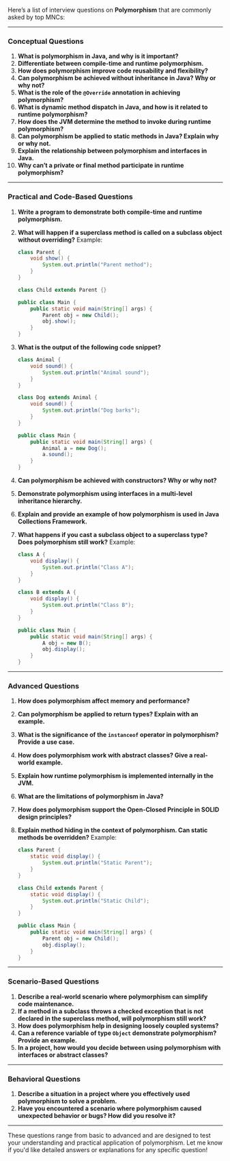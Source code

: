 Here’s a list of interview questions on **Polymorphism** that are commonly asked by top MNCs:

---

### **Conceptual Questions**

1. **What is polymorphism in Java, and why is it important?**
2. **Differentiate between compile-time and runtime polymorphism.**
3. **How does polymorphism improve code reusability and flexibility?**
4. **Can polymorphism be achieved without inheritance in Java? Why or why not?**
5. **What is the role of the `@Override` annotation in achieving polymorphism?**
6. **What is dynamic method dispatch in Java, and how is it related to runtime polymorphism?**
7. **How does the JVM determine the method to invoke during runtime polymorphism?**
8. **Can polymorphism be applied to static methods in Java? Explain why or why not.**
9. **Explain the relationship between polymorphism and interfaces in Java.**
10. **Why can’t a private or final method participate in runtime polymorphism?**

---

### **Practical and Code-Based Questions**

1. **Write a program to demonstrate both compile-time and runtime polymorphism.**
2. **What will happen if a superclass method is called on a subclass object without overriding?**
   Example:

   ```java
   class Parent {
       void show() {
           System.out.println("Parent method");
       }
   }

   class Child extends Parent {}

   public class Main {
       public static void main(String[] args) {
           Parent obj = new Child();
           obj.show();
       }
   }
   ```

3. **What is the output of the following code snippet?**

   ```java
   class Animal {
       void sound() {
           System.out.println("Animal sound");
       }
   }

   class Dog extends Animal {
       void sound() {
           System.out.println("Dog barks");
       }
   }

   public class Main {
       public static void main(String[] args) {
           Animal a = new Dog();
           a.sound();
       }
   }
   ```

4. **Can polymorphism be achieved with constructors? Why or why not?**
5. **Demonstrate polymorphism using interfaces in a multi-level inheritance hierarchy.**
6. **Explain and provide an example of how polymorphism is used in Java Collections Framework.**
7. **What happens if you cast a subclass object to a superclass type? Does polymorphism still work?**
   Example:

   ```java
   class A {
       void display() {
           System.out.println("Class A");
       }
   }

   class B extends A {
       void display() {
           System.out.println("Class B");
       }
   }

   public class Main {
       public static void main(String[] args) {
           A obj = new B();
           obj.display();
       }
   }
   ```

---

### **Advanced Questions**

1. **How does polymorphism affect memory and performance?**
2. **Can polymorphism be applied to return types? Explain with an example.**
3. **What is the significance of the `instanceof` operator in polymorphism? Provide a use case.**
4. **How does polymorphism work with abstract classes? Give a real-world example.**
5. **Explain how runtime polymorphism is implemented internally in the JVM.**
6. **What are the limitations of polymorphism in Java?**
7. **How does polymorphism support the Open-Closed Principle in SOLID design principles?**
8. **Explain method hiding in the context of polymorphism. Can static methods be overridden?**
   Example:

   ```java
   class Parent {
       static void display() {
           System.out.println("Static Parent");
       }
   }

   class Child extends Parent {
       static void display() {
           System.out.println("Static Child");
       }
   }

   public class Main {
       public static void main(String[] args) {
           Parent obj = new Child();
           obj.display();
       }
   }
   ```

---

### **Scenario-Based Questions**

1. **Describe a real-world scenario where polymorphism can simplify code maintenance.**
2. **If a method in a subclass throws a checked exception that is not declared in the superclass method, will polymorphism still work?**
3. **How does polymorphism help in designing loosely coupled systems?**
4. **Can a reference variable of type `Object` demonstrate polymorphism? Provide an example.**
5. **In a project, how would you decide between using polymorphism with interfaces or abstract classes?**

---

### **Behavioral Questions**

1. **Describe a situation in a project where you effectively used polymorphism to solve a problem.**
2. **Have you encountered a scenario where polymorphism caused unexpected behavior or bugs? How did you resolve it?**

---

These questions range from basic to advanced and are designed to test your understanding and practical application of polymorphism. Let me know if you'd like detailed answers or explanations for any specific question!
